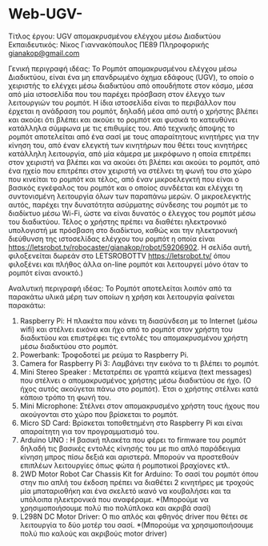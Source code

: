 # Web-UGV-
Τίτλος έργου:
UGV απομακρυσμένου ελέγχου μέσω Διαδικτύου
Εκπαιδευτικός: Νίκος Γιαννακόπουλος ΠΕ89 Πληροφορικής gianakop@gmail.com

 Γενική περιγραφή ιδέας:
Το Ρομπότ απομακρυσμένου ελέγχου μέσω Διαδικτύου, είναι ένα μη επανδρωμένο όχημα εδάφους (UGV), το οποίο ο χειριστής το ελέγχει μέσω διαδικτύου από οπουδήποτε στον κόσμο, μέσα από μία ιστοσελίδα που του παρέχει πρόσβαση στον έλεγχο των λειτουργιών του ρομπότ.  Η ίδια ιστοσελίδα είναι το περιβάλλον που έρχεται η ανάδραση του ρομπότ, δηλαδή μέσα από αυτή ο χρήστης βλέπει και ακούει ότι βλέπει και ακούει το ρομπότ και φυσικά το κατευθύνει κατάλληλα σύμφωνα με τις επιθυμίες του.
Από τεχνικής άποψης το ρομπότ αποτελείται από ένα σασί  με τους απαραίτητους κινητήρες για την κίνηση του, από έναν ελεγκτή των κινητήρων που θέτει τους κινητήρες κατάλληλη λειτουργία, από μία κάμερα με μικρόφωνο η οποία επιτρέπει στον χειριστή να βλέπει και να ακούει ότι βλέπει και ακούει το ρομπότ, από ένα ηχείο που επιτρέπει στον χειριστή να στέλνει τη φωνή του στο χώρο που κινείται το ρομπότ και τέλος, από έναν μικροελεγκτή που είναι ο βασικός εγκέφαλος του ρομπότ και ο οποίος συνδέεται και ελέγχει τη συντονισμένη λειτουργία όλων των παραπάνω μερών. Ο μικροελεγκτής αυτός,  παρέχει την δυνατότητα ασύρματης σύνδεσης του ρομπότ  με το διαδίκτυο μέσω Wi-Fi, ώστε να είναι δυνατός ο έλεγχος του ρομπότ μέσω του διαδικτύου. Τέλος ο χρήστης πρέπει να διαθέτει ηλεκτρονικό υπολογιστή με πρόσβαση στο διαδίκτυο, καθώς και την ηλεκτρονική διεύθυνση της ιστοσελίδας ελέγχου του ρομπότ η οποία είναι https://letsrobot.tv/robocaster/gianakop/robot/59206902. Η σελίδα αυτή, φιλοξενείται δωρεάν στο  LETSROBOTTV https://letsrobot.tv/  όπου φιλοξένει και πλήθος άλλα on-line ρομπότ και λειτουργεί μόνο όταν το ρομπότ είναι ανοικτό.) 

Αναλυτική περιγραφή ιδέας:
Το Ρομπότ αποτελείται λοιπόν από τα παρακάτω υλικά μέρη των οποίων η χρήση και λειτουργία φαίνεται παρακάτω:
1)	Raspberry Pi: 	Η πλακέτα που κάνει τη διασύνδεση με το Internet (μέσω wifi) και στέλνει εικόνα και ήχο από το ρομπότ στον χρήστη του διαδικτύου και επιστρέφει  τις εντολές του απομακρυσμένου χρήστη μέσω διαδικτύου στο ρομπότ.
2)	Powerbank: 	Τροφοδοτεί με ρεύμα το Raspberry Pi.    
3)	Camera  for Raspberry Pi 3: 	Λαμβάνει την εικόνα το τι βλέπει το ρομπότ.
4)	Mini Stereo Speaker :	Μετατρέπει σε γραπτά κείμενα (text messages) που στέλνει ο απομακρυσμένος χρήστης μέσω διαδικτύου σε ήχο. (Ο ήχος αυτός ακούγεται πάνω στο ρομπότ). Έτσι ο χρήστης στέλνει κατά κάποιο τρόπο τη φωνή του.
 5) Mini Microphone: 	Στέλνει στον απομακρυσμένο χρήστη τους ήχους που ακούγονται στο χώρο που βρίσκεται το ρομπότ.
 6) Micro SD Card: 	Βρίσκεται τοποθετημένη στο Raspberry Pi και είναι απαραίτητη για τον προγραμματισμό του. 
7)	Arduino UNO : 	Η βασική πλακέτα που φέρει το firmware του ρομπότ δηλαδή τις βασικές εντολές κίνησής του με πιο απλό παράδειγμα κίνηση μπρος πίσω δεξιά και αριστερά. Μπορούν να προστεθούν επιπλέων λειτουργίες όπως φώτα ή ρομποτικοί βραχίονες κτλ.
8)	2WD Motor Robot Car Chassis Kit  for Arduino:	To σασί του ρομπότ όπου στην πιο απλή του έκδοση πρέπει να διαθέτει 2 κινητήρες με τροχούς μία μπαταριοθήκη και ένα σκελετό ικανό να κουβαλήσει και τα υπόλοιπα ηλεκτρονικά που αναφέραμε. *(Μπορούμε να χρησιμοποιήσουμε πολύ πιο πολύπλοκα και ακριβά σασί)
9)	 L298N DC Motor Driver: 	Ο πιο απλός και φθηνός  driver που θέτει σε λειτουργία το δύο μοτέρ του σασί. *(Μπορούμε να χρησιμοποιήσουμε πολύ πιο καλούς και ακριβούς motor driver)
